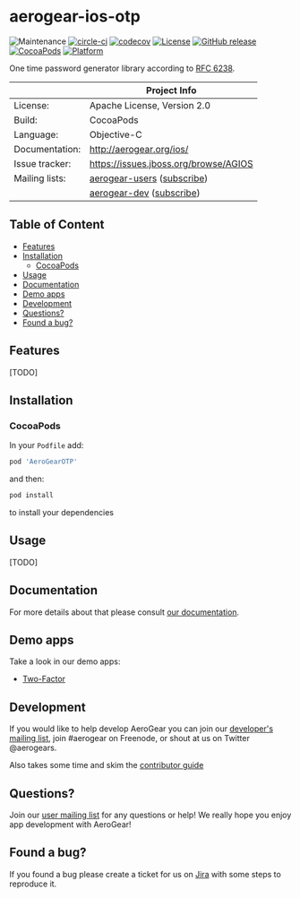# aerogear-ios-otp

![Maintenance](https://img.shields.io/maintenance/yes/2017.svg)
[![circle-ci](https://img.shields.io/circleci/project/github/aerogear/aerogear-ios-otp/master.svg)](https://circleci.com/gh/aerogear/aerogear-ios-otp)
[![codecov](https://codecov.io/gh/aerogear/aerogear-ios-otp/branch/master/graph/badge.svg)](https://codecov.io/gh/aerogear/aerogear-ios-otp)
[![License](https://img.shields.io/badge/-Apache%202.0-blue.svg)](https://opensource.org/s/Apache-2.0)
[![GitHub release](https://img.shields.io/github/release/aerogear/aerogear-ios-otp.svg)](https://github.com/aerogear/aerogear-ios-otp/releases)
[![CocoaPods](https://img.shields.io/cocoapods/v/AeroGearOTP.svg)](https://cocoapods.org/pods/AeroGearOTP)
[![Platform](https://img.shields.io/cocoapods/p/AeroGearOTP.svg)](https://cocoapods.org/pods/AeroGearOTP)

One time password generator library according to [RFC 6238](http://tools.ietf.org/html/rfc6238).

|                 | Project Info                                 |
| --------------- | -------------------------------------------- |
| License:        | Apache License, Version 2.0                  |
| Build:          | CocoaPods                                    |
| Language:       | Objective-C                                  |
| Documentation:  | http://aerogear.org/ios/                     |
| Issue tracker:  | https://issues.jboss.org/browse/AGIOS        |
| Mailing lists:  | [aerogear-users](http://aerogear-users.1116366.n5.nabble.com/) ([subscribe](https://lists.jboss.org/mailman/listinfo/aerogear-users))                            |
|                 | [aerogear-dev](http://aerogear-dev.1069024.n5.nabble.com/) ([subscribe](https://lists.jboss.org/mailman/listinfo/aerogear-dev))                              |

## Table of Content

* [Features](#features)
* [Installation](#installation)
  * [CocoaPods](#cocoapods)
* [Usage](#usage)
* [Documentation](#documentation)
* [Demo apps](#demo-apps)
* [Development](#development)
* [Questions?](#questions)
* [Found a bug?](#found-a-bug)

## Features

[TODO]

## Installation

### CocoaPods

In your `Podfile` add:

```bash
pod 'AeroGearOTP'
```

and then:

```bash
pod install
```

to install your dependencies

## Usage

[TODO]

## Documentation

For more details about that please consult [our documentation](http://aerogear.org/ios/).

## Demo apps

Take a look in our demo apps:

* [Two-Factor](https://github.com/aerogear/aerogear-ios-cookbook/blob/master/Two-Factor)

## Development

If you would like to help develop AeroGear you can join our [developer's mailing list](https://lists.jboss.org/mailman/listinfo/aerogear-dev), join #aerogear on Freenode, or shout at us on Twitter @aerogears.

Also takes some time and skim the [contributor guide](http://aerogear.org/docs/guides/Contributing/)

## Questions?

Join our [user mailing list](https://lists.jboss.org/mailman/listinfo/aerogear-users) for any questions or help! We really hope you enjoy app development with AeroGear!

## Found a bug?

If you found a bug please create a ticket for us on [Jira](https://issues.jboss.org/browse/AGIOS) with some steps to reproduce it.
